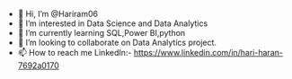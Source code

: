 - 👋 Hi, I’m @Hariram06
- 👀 I’m interested in Data Science and Data Analytics 
- 🌱 I’m currently learning SQL,Power BI,python
- 💞️ I’m looking to collaborate on Data Analytics project.
- 📫 How to reach me LinkedIn:- https://www.linkedin.com/in/hari-haran-7692a0170

<!---
Hariram06/Hariram06 is a ✨ special ✨ repository because its `README.md` (this file) appears on your GitHub profile.
You can click the Preview link to take a look at your changes.
--->
